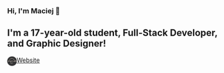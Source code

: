 ### Hi, I'm Maciej 👋

## I'm a 17-year-old student, Full-Stack Developer, and Graphic Designer!

[<img align="left" alt="maciejpieczarka.tech" width="22px" src="https://raw.githubusercontent.com/maciejpieczarka/maciejpieczarka/main/img/logo.png" /> Website][website]

[website]: https://www.maciejpieczarka.tech
